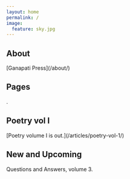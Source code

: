 ```yaml
---
layout: home
permalink: /
image:
  feature: sky.jpg
---
```


<div class="tiles">

<div class="tile">
  <h2 class="post-title">About</h2>
  <p class="post-excerpt">[Ganapati Press](/about/)</p>
</div><!-- /.tile -->

<div class="tile">
  <h2 class="post-title">Pages</h2>
  <p class="post-excerpt">.</p>
</div><!-- /.tile -->

<div class="tile">
  <h2 class="post-title">Poetry vol I</h2>
  <p class="post-excerpt">[Poetry volume I is out.](/articles/poetry-vol-1/)</p>
</div><!-- /.tile -->

<div class="tile">
  <h2 class="post-title">New and Upcoming</h2>
  <p class="post-excerpt">Questions and Answers, volume 3.</p>
</div><!-- /.tile -->

</div><!-- /.tiles -->

